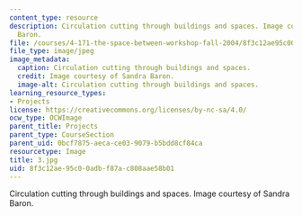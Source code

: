 ```yaml
---
content_type: resource
description: Circulation cutting through buildings and spaces. Image courtesy of Sandra
  Baron.
file: /courses/4-171-the-space-between-workshop-fall-2004/8f3c12ae95c00adbf87ac808aae58b01_3.jpg
file_type: image/jpeg
image_metadata:
  caption: Circulation cutting through buildings and spaces.
  credit: Image courtesy of Sandra Baron.
  image-alt: Circulation cutting through buildings and spaces.
learning_resource_types:
- Projects
license: https://creativecommons.org/licenses/by-nc-sa/4.0/
ocw_type: OCWImage
parent_title: Projects
parent_type: CourseSection
parent_uid: 0bcf7875-aeca-ce03-9079-b5bdd8cf84ca
resourcetype: Image
title: 3.jpg
uid: 8f3c12ae-95c0-0adb-f87a-c808aae58b01
---
```

Circulation cutting through buildings and spaces. Image courtesy of Sandra Baron.